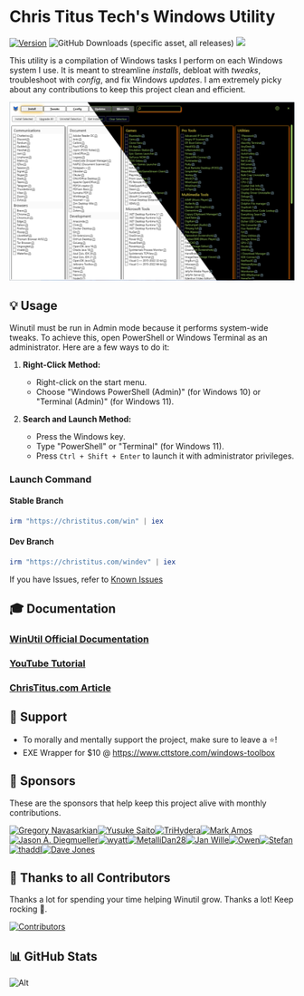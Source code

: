 # Chris Titus Tech's Windows Utility

[![Version](https://img.shields.io/github/v/release/ChrisTitusTech/winutil?color=%230567ff&label=Latest%20Release&style=for-the-badge)](https://github.com/ChrisTitusTech/winutil/releases/latest)
![GitHub Downloads (specific asset, all releases)](https://img.shields.io/github/downloads/ChrisTitusTech/winutil/winutil.ps1?label=Total%20Downloads&style=for-the-badge)
[![](https://dcbadge.limes.pink/api/server/https://discord.gg/RUbZUZyByQ?theme=default-inverted&style=for-the-badge)](https://discord.gg/RUbZUZyByQ)

This utility is a compilation of Windows tasks I perform on each Windows system I use. It is meant to streamline *installs*, debloat with *tweaks*, troubleshoot with *config*, and fix Windows *updates*. I am extremely picky about any contributions to keep this project clean and efficient.

![screen-install](./docs/assets/screen-install.png)

## 💡 Usage

Winutil must be run in Admin mode because it performs system-wide tweaks. To achieve this, open PowerShell or Windows Terminal as an administrator. Here are a few ways to do it:

1. **Right-Click Method:**
   - Right-click on the start menu.
   - Choose "Windows PowerShell (Admin)" (for Windows 10) or "Terminal (Admin)" (for Windows 11).

2. **Search and Launch Method:**
   - Press the Windows key.
   - Type "PowerShell" or "Terminal" (for Windows 11).
   - Press `Ctrl + Shift + Enter` to launch it with administrator privileges.


### Launch Command

#### Stable Branch

```ps1
irm "https://christitus.com/win" | iex
```
#### Dev Branch

```ps1
irm "https://christitus.com/windev" | iex
```

If you have Issues, refer to [Known Issues](https://christitustech.github.io/winutil/KnownIssues/)

## 🎓 Documentation

### [WinUtil Official Documentation](https://christitustech.github.io/winutil/)

### [YouTube Tutorial](https://www.youtube.com/watch?v=6UQZ5oQg8XA)

### [ChrisTitus.com Article](https://christitus.com/windows-tool/)


## 💖 Support
- To morally and mentally support the project, make sure to leave a ⭐️!
- EXE Wrapper for $10 @ https://www.cttstore.com/windows-toolbox

## 💖 Sponsors

These are the sponsors that help keep this project alive with monthly contributions.

<!-- sponsors --><a href="https://github.com/GregoryNavasarkian"><img src="https://github.com/GregoryNavasarkian.png" width="60px" alt="Gregory Navasarkian" /></a><a href="https://github.com/ysaito8015"><img src="https://github.com/ysaito8015.png" width="60px" alt="Yusuke Saito" /></a><a href="https://github.com/TriHydera"><img src="https://github.com/TriHydera.png" width="60px" alt="TriHydera" /></a><a href="https://github.com/jozozovko"><img src="https://github.com/jozozovko.png" width="60px" alt="" /></a><a href="https://github.com/DelDongo"><img src="https://github.com/DelDongo.png" width="60px" alt="" /></a><a href="https://github.com/markamos"><img src="https://github.com/markamos.png" width="60px" alt="Mark Amos" /></a><a href="https://github.com/dwelfusius"><img src="https://github.com/dwelfusius.png" width="60px" alt="" /></a><a href="https://github.com/mews-se"><img src="https://github.com/mews-se.png" width="60px" alt="" /></a><a href="https://github.com/jdiegmueller"><img src="https://github.com/jdiegmueller.png" width="60px" alt="Jason A. Diegmueller" /></a><a href="https://github.com/AlanTristar"><img src="https://github.com/AlanTristar.png" width="60px" alt="" /></a><a href="https://github.com/JennJones89"><img src="https://github.com/JennJones89.png" width="60px" alt="" /></a><a href="https://github.com/zepled112"><img src="https://github.com/zepled112.png" width="60px" alt="wyatt" /></a><a href="https://github.com/TDWillingham"><img src="https://github.com/TDWillingham.png" width="60px" alt="MetalliDan28" /></a><a href="https://github.com/frankolivares"><img src="https://github.com/frankolivares.png" width="60px" alt="" /></a><a href="https://github.com/Cube707"><img src="https://github.com/Cube707.png" width="60px" alt="Jan Wille" /></a><a href="https://github.com/Owen-3456"><img src="https://github.com/Owen-3456.png" width="60px" alt="Owen" /></a><a href="https://github.com/altugtekiner"><img src="https://github.com/altugtekiner.png" width="60px" alt="" /></a><a href="https://github.com/getsmor"><img src="https://github.com/getsmor.png" width="60px" alt="" /></a><a href="https://github.com/robertsandrock"><img src="https://github.com/robertsandrock.png" width="60px" alt="" /></a><a href="https://github.com/jeffnesbit"><img src="https://github.com/jeffnesbit.png" width="60px" alt="" /></a><a href="https://github.com/mmomega"><img src="https://github.com/mmomega.png" width="60px" alt="" /></a><a href="https://github.com/KenichiQaz"><img src="https://github.com/KenichiQaz.png" width="60px" alt="Stefan" /></a><a href="https://github.com/thaddl"><img src="https://github.com/thaddl.png" width="60px" alt="thaddl" /></a><a href="https://github.com/paulsheets"><img src="https://github.com/paulsheets.png" width="60px" alt="" /></a><a href="https://github.com/djones369"><img src="https://github.com/djones369.png" width="60px" alt="Dave Jones" /></a><!-- sponsors -->

## 🏅 Thanks to all Contributors
Thanks a lot for spending your time helping Winutil grow. Thanks a lot! Keep rocking 🍻.

[![Contributors](https://contrib.rocks/image?repo=ChrisTitusTech/winutil)](https://github.com/ChrisTitusTech/winutil/graphs/contributors)

## 📊 GitHub Stats

![Alt](https://repobeats.axiom.co/api/embed/aad37eec9114c507f109d34ff8d38a59adc9503f.svg "Repobeats analytics image")
